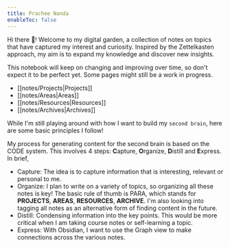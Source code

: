 ```yaml
---
title: Prachee Nanda
enableToc: false
---
```

Hi there 👋! Welcome to my digital garden, a collection of notes on topics that have captured my interest and curiosity. Inspired by the Zettelkasten approach, my aim is to expand my knowledge and discover new insights.

This notebook will keep on changing and improving over time, so don't expect it to be perfect yet. Some pages might still be a work in progress.
- [[notes/Projects|Projects]]
- [[notes/Areas|Areas]]
- [[notes/Resources|Resources]]
- [[notes/Archives|Archives]]

While I'm still playing around with how I want to build my `second brain`, here are some basic principles I follow!

My process for generating content for the second brain is based on the CODE system. This involves 4 steps: **C**apture, **O**rganize, **D**istill and **E**xpress. In brief,
- Capture: The idea is to capture information that is interesting, relevant or personal to me.
- Organize: I plan to write on a variety of topics, so organizing all these notes is key! The basic rule of thumb is PARA, which stands for **PROJECTS**, **AREAS**, **RESOURCES**, **ARCHIVE**. I'm also looking into tagging all notes as an alternative form of finding content in the future.
- Distill: Condensing information into the key points. This would be more critical when I am taking course notes or self-learning a topic.
- Express: With Obsidian, I want to use the Graph view to make connections across the various notes.
